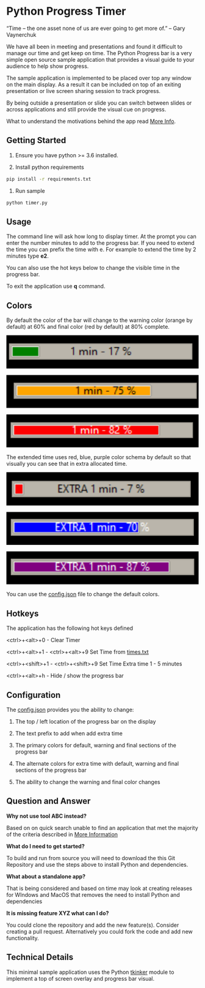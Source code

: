 # Python Progress Timer

“Time – the one asset none of us are ever going to get more of.”
– Gary Vaynerchuk

We have all been in meeting and presentations and found it difficult to manage our time and get keep on time. The Python Progress bar is a very simple open source sample application that provides a visual guide to your audience to help show progress.

The sample application is implemented to be placed over top any window on the main display. As a result it can be included on top of an exiting presentation or live screen sharing session to track progress.

By being outside a presentation or slide you can switch between slides or across applications and still provide the visual cue on progress.

What to understand the motivations behind the app read [More Info](./more-info.md).

## Getting Started

1. Ensure you have python >= 3.6 installed.

1. Install python requirements

```bash
pip install -r requirements.txt
```

1. Run sample

```bash
python timer.py
```

## Usage

The command line will ask how long to display timer. At the prompt you can enter the number minutes to add to the progress bar. If you need to extend the time you can prefix the time with e. For example to extend the time by 2 minutes type **e2**.

You can also use the hot keys below to change the visible time in the progress bar.

To exit the application use **q** command.

## Colors

By default the color of the bar will change to the warning color (orange by default) at 60% and final color (red by default) at 80% complete.

![Default Example](./images/default-example.png)

![Warning Example](./images/warning-example.png)

![Final Example](./images/final-example.png)

The extended time uses red, blue, purple color schema by default so that visually you can see that in extra allocated time.

![Extra Default Example](./images/extra-default-example.png)

![Extra Warning Example](./images/extra-warning-example.png)

![Extra Final Example](./images/extra-final-example.png)

You can use the [config.json](./config.json) file to change the default colors.

## Hotkeys

The application has the following hot keys defined

\<ctrl\>+\<alt\>+0 - Clear Timer

\<ctrl>+\<alt\>+1 - \<ctrl\>+\<alt\>+9 Set Time from [times.txt](./times.txt)

\<ctrl\>+\<shift\>+1 - \<ctrl>+\<shift\>+9 Set Time Extra time 1 - 5 minutes

\<ctrl\>+\<alt\>+h - Hide / show the progress bar

## Configuration

The [config.json](./config.json) provides you the ability to change:

1. The top / left location of the progress bar on the display

1. The text prefix to add when add extra time

1. The primary colors for default, warning and final sections of the progress bar

1. The alternate colors for extra time with default, warning and final sections of the progress bar

1. The ability to change the warning and final color changes

## Question and Answer

**Why not use tool ABC instead?**

Based on on quick search unable to find an application that met the majority of the criteria described in [More Information](./more-info.md)

**What do I need to get started?**

To build and run from source you will need to download the this Git Repository and use the steps above to install Python and dependencies.

**What about a standalone app?**

That is being considered and based on time may look at creating releases for WIndows and MacOS that removes the need to install Python and dependencies

**It is missing feature XYZ what can I do?**

You could clone the repository and add the new feature(s). Consider creating a pull request. Alternatively you could fork the code and add new functionality.

## Technical Details

This minimal sample application uses the Python [tkinker](https://docs.python.org/3/library/tkinter.html) module to implement a top of screen overlay and progress bar visual.
